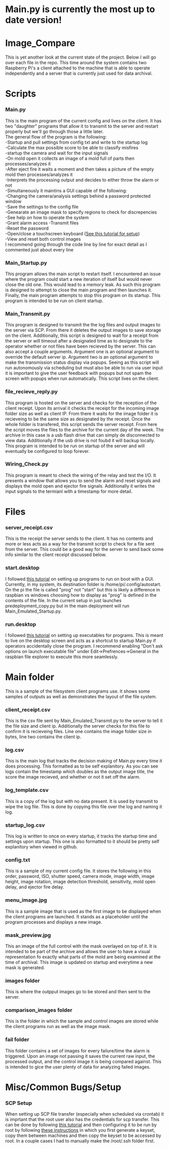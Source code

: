 # Main.py is currently the most up to date version!
# Image_Compare
This is yet another look at the current state of the project. Below I will go over each file in the repo. This time around the system contains two Raspberry Pi's a client attached to the machine that is able to operate independently and a server that is currently just used for data archival.

# Scripts
### Main.py
This is the main program of the current config and lives on the client. It has two "daughter" programs that allow it to transmit to the server and restart properly but we'll go through those a little later.  
The general flow of the program is the following:  
-Startup and pull settings from config txt and write to the startup log  
-Calculate the max possible score to be able to classify misfires  
-startup the camera and wait for the input signals  
  -On mold open it collects an image of a mold full of parts then processes/analyzes it  
  -After eject fire it waits a moment and then takes a picture of the empty mold then processes/analyzes it  
  -Interprets the processing output and decides to either throw the alarm or not  
-Simultaneously it maintins a GUI capable of the following:  
  -Changing the camera/analysis settings behind a password protected window  
  -Save the settings to the config file  
  -Genearate an image mask to specify regions to check for discrepencies  
  -See help on how to operate the system  
  -Grant alarm access
  -Transmit files  
  -Reset the password  
  -Open/close a touchscreen keyboard ([See this tutorial for setup](https://ozzmaker.com/virtual-keyboard-for-the-raspberry-pi/))  
  -View and reset both control images  
 I recommend going through the code line by line for exact detail as I commented just about every line
 
### Main_Startup.py
 This program allows the main script to restart itself. I encountered an issue where the program could start a new iteration of itself but would never close the old one. This would lead to a memory leak. As such this program is designed to attempt to close the main program and then launches it. Finally, the main program attempts to stop this program on its startup. This program is intended to be run on client startup.  

### Main_Transmit.py
This program is designed to transmit the the log files and output images to the server via SCP. From there it deletes the output images to save storage on the client. Additionally, this script is designed to wait for a receipt from the server or will timeout after a designated time as to designate to the operator whether or not files have been recieved by the server. This can also accept a couple arguments. Argument one is an optional argument to override the default server ip. Argument two is an optional argument to make the transmission status display via popups. Seeing as this script will run autonomously via scheduling but must also be able to run via user input it is important to give the user feedback with popups but not spam the screen with popups when run automatically. This script lives on the client.   

### file_recieve_reply.py
This program is hosted on the server and checks for the reception of the client receipt. Upon its arrival it checks the receipt for the incoming image folder size as well as client IP. From there it waits for the image folder it is recieveing to be the same size as designated by the receipt. Once the whole folder is transfered, this script sends the server receipt. From here the script moves the files to the archive for the current day of the week. The archive in this case is a usb flash drive that can simply de disconnected to view data. Additionally if the usb drive is not foubd it will backup locally. This program is intended to be run on startup of the server and will eventually be configured to loop forever.  

### Wiring_Check.py  
This program is meant to check the wiring of the relay and test the I/O. It presents a window that allows you to send the alarm and reset signals and displays the mold open and ejector fire signals. Additionally it writes the input signals to the termianl with a timestamp for more detail.  

# Files   
### server_receipt.csv
This is the receipt the server sends to the client. It has no contents and more or less acts as a way for the transmit script to check for a file sent from the server. This could be a good way for the server to send back some info similar to the client receipt discussed below.  
### start.desktop
I followed [this tutorial](https://learn.sparkfun.com/tutorials/how-to-run-a-raspberry-pi-program-on-startup/method-2-autostart) on setting up programs to run on boot with a GUI. Currently, in my system, its destination folder is /home/pi/.config/autostart. On the pi the file is called "prog" not "start" but this is likely a difference in raspbian vs windows choosing how to display as "prog" is defined in the contents of the file. In the current setup in just launches predeployment_copy.py but in the main deployment will run Main_Emulated_Startup.py.  
### run.desktop  
I followed [this tutorial](https://www.hackster.io/kamal-khan/desktop-shortcut-for-python-script-on-raspberry-pi-fd1c63) on setting up executables for programs. This is meant to live on the desktop screen and acts as a shortcut to startup Main.py if operators accidentally close the program. I recommend enabling "Don't ask options on launch executable file" under Edit->Prefrences->General in the raspbian file explorer to execute this more seamlessly.  

# Main folder
This is a sample of the filesystem client programs use. It shows some samples of outputs as well as demonstrates the layout of the file system.  
### client_receipt.csv
This is the csv file sent by Main_Emulated_Transmit.py to the server to tell it the file size and client ip. Additionally the server checks for this file to confirm it is recieveing files. Line one contains the image folder size in bytes, line two contains the client ip.  
###  log.csv
This is the main log that tracks the decision making of Main.py every time it does processing. This formatted as to be self explanitory. As you can see logs contain the timestamp which doubles as the output image title, the score the image recieved, and whether or not it set off the alarm.  
### log_template.csv  
This is a copy of the log but with no data present. It is used by transmit to wipe the log file. This is done by copying this file over the log and naming it log.  
### startup_log.csv
This log is written to once on every startup, it tracks the startup time and settings upon startup. This one is also formatted to it should be pretty self explanitory when viewed in github.  
### config.txt
This is a sample of my current config file. It stores the following in this order, password, ISO, shutter speed, camera mode, image width, image height, image rotation, image detection threshold, sensitivity, mold open delay, and ejector fire delay. 
### menu_image.jpg
This is a sample image that is used as the first image to be displayed when the client programs are launched. It stands as a placeholder until the program processes and displays a new image.  
### mask_preview.jpg  
This an image of the full control with the mask overlayed on top of it. It is intended to be part of the archive and allows the user to have a visual representation fo exactly what parts of the mold are being examined at the time of archival. This image is updated on startup and everytime a new mask is generated.  
### images folder
This is where the outpput images go to be stored and then sent to the server.  
### comparison_images folder
This is the folder in which the sample and control images are stored while the client programs run as well as the image mask.
### fail folder  
This folder contains a set of images for every failure/time the alarm is triggered. Upon an image not passing it saves the current raw input, the processed output, and the control image it is being compared against. This is intended to gice the user plenty of data for analyzing failed images.  

# Misc/Common Bugs/Setup
### SCP Setup
When setting up SCP file transfer (especially when scheduled via crontab) it is imprtant that the root user also has the credentials for scp transfer. This can be done by following [this tutorial](https://raspberrypi.stackexchange.com/questions/51877/will-an-automated-scp-script-share-files-between-pis-without-passwords/53214#53214) and then configuring it to be run by root by following [these instructions](https://raspberrypi.stackexchange.com/a/121742) in which you first generate a keyset, copy them between machines and then copy the keyset to be accessed by root. In a couple cases I had to manually make the /root/.ssh folder first.  
